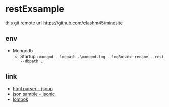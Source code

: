 restExsample
===============

this git remote url
https://github.com/clashm45/minesite

## env

- Mongodb
	* Startup : ```mongod --logpath .\mongod.log --logRotate rename --rest --dbpath . ```



## link
* [html parser - jsoup](https://jsoup.org/cookbook/extracting-data/dom-navigation)
* [json sample - jsonic](http://www.task-notes.com/entry/20150919/1442639772)
* [lombok](https://projectlombok.org/)